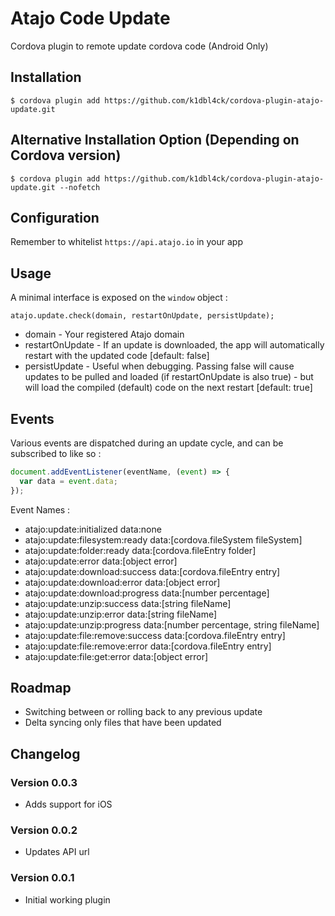 # Atajo Code Update
Cordova plugin to remote update cordova code (Android Only)

## Installation
```
$ cordova plugin add https://github.com/k1dbl4ck/cordova-plugin-atajo-update.git
```

## Alternative Installation Option (Depending on Cordova version)
```
$ cordova plugin add https://github.com/k1dbl4ck/cordova-plugin-atajo-update.git --nofetch
```

## Configuration 
Remember to whitelist `https://api.atajo.io` in your app

## Usage

A minimal interface is exposed on the `window` object : 

```
atajo.update.check(domain, restartOnUpdate, persistUpdate); 
```

- domain - Your registered Atajo domain 
- restartOnUpdate - If an update is downloaded, the app will automatically restart with the updated code [default: false]
- persistUpdate - Useful when debugging. Passing false will cause updates to be pulled and loaded (if restartOnUpdate is also true) - but will load the compiled (default) code on the next restart [default: true]


## Events

Various events are dispatched during an update cycle, and can be subscribed to like so : 

```javascript
document.addEventListener(eventName, (event) => {
  var data = event.data;
});
```
 
 Event Names : 

 * atajo:update:initialized           data:none
 * atajo:update:filesystem:ready      data:[cordova.fileSystem fileSystem]
 * atajo:update:folder:ready          data:[cordova.fileEntry folder]
 * atajo:update:error                 data:[object error]
 * atajo:update:download:success      data:[cordova.fileEntry entry]
 * atajo:update:download:error        data:[object error]
 * atajo:update:download:progress     data:[number percentage]
 * atajo:update:unzip:success         data:[string fileName]
 * atajo:update:unzip:error           data:[string fileName]
 * atajo:update:unzip:progress        data:[number percentage, string fileName]
 * atajo:update:file:remove:success   data:[cordova.fileEntry entry]
 * atajo:update:file:remove:error     data:[cordova.fileEntry entry]
 * atajo:update:file:get:error        data:[object error]	



## Roadmap
- Switching between or rolling back to any previous update
- Delta syncing only files that have been updated

## Changelog


### Version 0.0.3
- Adds support for iOS

### Version 0.0.2
- Updates API url

### Version 0.0.1
- Initial working plugin
